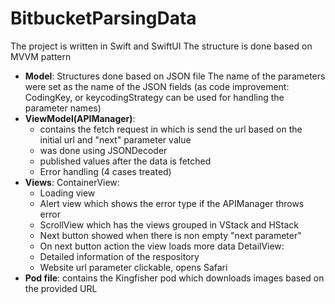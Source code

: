 # BitbucketParsingData

The project is written in Swift and SwiftUI
The structure is done based on MVVM pattern
- **Model**:
  Structures done based on JSON file
  The name of the parameters were set as the name of the JSON fields (as code improvement: CodingKey, or keycodingStrategy can be used for handling the parameter names)
- **ViewModel(APIManager)**:
  - contains the fetch request in which is send the url based on the initial url and "next" parameter value
  - was done using JSONDecoder
  - published values after the data is fetched
  - Error handling (4 cases treated)
- **Views**:
  ContainerView: 
     - Loading view
     - Alert view which shows the error type if the APIManager throws error
     - ScrollView which has the views grouped in VStack and HStack
     - Next button showed when there is non empty "next parameter"
     - On next button action the view loads more data
  DetailView: 
     - Detailed information of the respository
     - Website url parameter clickable, opens Safari
- **Pod file**: 
  contains the Kingfisher pod which downloads images based on the provided URL
